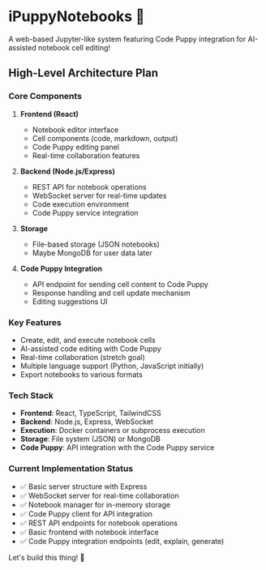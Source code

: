 # iPuppyNotebooks 🐶

A web-based Jupyter-like system featuring Code Puppy integration for AI-assisted notebook cell editing!

## High-Level Architecture Plan

### Core Components

1. **Frontend (React)**
   - Notebook editor interface
   - Cell components (code, markdown, output)
   - Code Puppy editing panel
   - Real-time collaboration features

2. **Backend (Node.js/Express)**
   - REST API for notebook operations
   - WebSocket server for real-time updates
   - Code execution environment
   - Code Puppy service integration

3. **Storage**
   - File-based storage (JSON notebooks)
   - Maybe MongoDB for user data later

4. **Code Puppy Integration**
   - API endpoint for sending cell content to Code Puppy
   - Response handling and cell update mechanism
   - Editing suggestions UI

### Key Features

- Create, edit, and execute notebook cells
- AI-assisted code editing with Code Puppy
- Real-time collaboration (stretch goal)
- Multiple language support (Python, JavaScript initially)
- Export notebooks to various formats

### Tech Stack

- **Frontend**: React, TypeScript, TailwindCSS
- **Backend**: Node.js, Express, WebSocket
- **Execution**: Docker containers or subprocess execution
- **Storage**: File system (JSON) or MongoDB
- **Code Puppy**: API integration with the Code Puppy service

### Current Implementation Status

- ✅ Basic server structure with Express
- ✅ WebSocket server for real-time collaboration
- ✅ Notebook manager for in-memory storage
- ✅ Code Puppy client for API integration
- ✅ REST API endpoints for notebook operations
- ✅ Basic frontend with notebook interface
- ✅ Code Puppy integration endpoints (edit, explain, generate)

Let's build this thing! 🚀